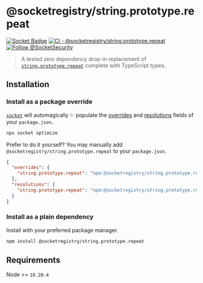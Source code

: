 # @socketregistry/string.prototype.repeat

[![Socket Badge](https://socket.dev/api/badge/npm/package/@socketregistry/string.prototype.repeat)](https://socket.dev/npm/package/@socketregistry/string.prototype.repeat)
[![CI - @socketregistry/string.prototype.repeat](https://github.com/SocketDev/socket-registry-js/actions/workflows/test.yml/badge.svg)](https://github.com/SocketDev/socket-registry-js/actions/workflows/test.yml)
[![Follow @SocketSecurity](https://img.shields.io/twitter/follow/SocketSecurity?style=social)](https://twitter.com/SocketSecurity)

> A tested zero dependency drop-in replacement of
> [`string.prototype.repeat`](https://socket.dev/npm/package/string.prototype.repeat)
> complete with TypeScript types.

## Installation

### Install as a package override

[`socket`](https://socket.dev/npm/package/socket) will automagically :sparkles:
populate the
[overrides](https://docs.npmjs.com/cli/v9/configuring-npm/package-json#overrides)
and [resolutions](https://yarnpkg.com/configuration/manifest#resolutions) fields
of your `package.json`.

```sh
npx socket optimize
```

Prefer to do it yourself? You may manually add
`@socketregistry/string.prototype.repeat` to your `package.json`.

```json
{
  "overrides": {
    "string.prototype.repeat": "npm:@socketregistry/string.prototype.repeat@^1"
  },
  "resolutions": {
    "string.prototype.repeat": "npm:@socketregistry/string.prototype.repeat@^1"
  }
}
```

### Install as a plain dependency

Install with your preferred package manager.

```sh
npm install @socketregistry/string.prototype.repeat
```

## Requirements

Node >= `18.20.4`
